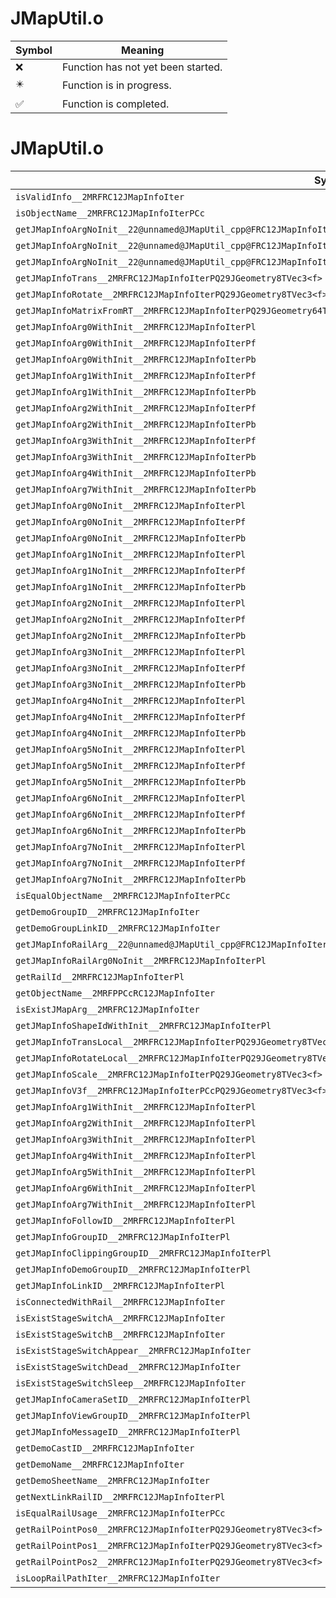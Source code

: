 # JMapUtil.o
| Symbol | Meaning 
| ------------- | ------------- 
| :x: | Function has not yet been started. 
| :eight_pointed_black_star: | Function is in progress. 
| :white_check_mark: | Function is completed. 


# JMapUtil.o
| Symbol | Decompiled? |
| ------------- | ------------- |
| `isValidInfo__2MRFRC12JMapInfoIter` | :white_check_mark: |
| `isObjectName__2MRFRC12JMapInfoIterPCc` | :white_check_mark: |
| `getJMapInfoArgNoInit__22@unnamed@JMapUtil_cpp@FRC12JMapInfoIterPCcPl` | :white_check_mark: |
| `getJMapInfoArgNoInit__22@unnamed@JMapUtil_cpp@FRC12JMapInfoIterPCcPf` | :white_check_mark: |
| `getJMapInfoArgNoInit__22@unnamed@JMapUtil_cpp@FRC12JMapInfoIterPCcPb` | :white_check_mark: |
| `getJMapInfoTrans__2MRFRC12JMapInfoIterPQ29JGeometry8TVec3<f>` | :white_check_mark: |
| `getJMapInfoRotate__2MRFRC12JMapInfoIterPQ29JGeometry8TVec3<f>` | :white_check_mark: |
| `getJMapInfoMatrixFromRT__2MRFRC12JMapInfoIterPQ29JGeometry64TPosition3<Q29JGeometry38TMatrix34<Q29JGeometry13SMatrix34C<f>>>` | :white_check_mark: |
| `getJMapInfoArg0WithInit__2MRFRC12JMapInfoIterPl` | :white_check_mark: |
| `getJMapInfoArg0WithInit__2MRFRC12JMapInfoIterPf` | :white_check_mark: |
| `getJMapInfoArg0WithInit__2MRFRC12JMapInfoIterPb` | :white_check_mark: |
| `getJMapInfoArg1WithInit__2MRFRC12JMapInfoIterPf` | :white_check_mark: |
| `getJMapInfoArg1WithInit__2MRFRC12JMapInfoIterPb` | :white_check_mark: |
| `getJMapInfoArg2WithInit__2MRFRC12JMapInfoIterPf` | :white_check_mark: |
| `getJMapInfoArg2WithInit__2MRFRC12JMapInfoIterPb` | :white_check_mark: |
| `getJMapInfoArg3WithInit__2MRFRC12JMapInfoIterPf` | :white_check_mark: |
| `getJMapInfoArg3WithInit__2MRFRC12JMapInfoIterPb` | :white_check_mark: |
| `getJMapInfoArg4WithInit__2MRFRC12JMapInfoIterPb` | :white_check_mark: |
| `getJMapInfoArg7WithInit__2MRFRC12JMapInfoIterPb` | :white_check_mark: |
| `getJMapInfoArg0NoInit__2MRFRC12JMapInfoIterPl` | :white_check_mark: |
| `getJMapInfoArg0NoInit__2MRFRC12JMapInfoIterPf` | :white_check_mark: |
| `getJMapInfoArg0NoInit__2MRFRC12JMapInfoIterPb` | :white_check_mark: |
| `getJMapInfoArg1NoInit__2MRFRC12JMapInfoIterPl` | :white_check_mark: |
| `getJMapInfoArg1NoInit__2MRFRC12JMapInfoIterPf` | :white_check_mark: |
| `getJMapInfoArg1NoInit__2MRFRC12JMapInfoIterPb` | :white_check_mark: |
| `getJMapInfoArg2NoInit__2MRFRC12JMapInfoIterPl` | :white_check_mark: |
| `getJMapInfoArg2NoInit__2MRFRC12JMapInfoIterPf` | :white_check_mark: |
| `getJMapInfoArg2NoInit__2MRFRC12JMapInfoIterPb` | :white_check_mark: |
| `getJMapInfoArg3NoInit__2MRFRC12JMapInfoIterPl` | :white_check_mark: |
| `getJMapInfoArg3NoInit__2MRFRC12JMapInfoIterPf` | :white_check_mark: |
| `getJMapInfoArg3NoInit__2MRFRC12JMapInfoIterPb` | :white_check_mark: |
| `getJMapInfoArg4NoInit__2MRFRC12JMapInfoIterPl` | :white_check_mark: |
| `getJMapInfoArg4NoInit__2MRFRC12JMapInfoIterPf` | :white_check_mark: |
| `getJMapInfoArg4NoInit__2MRFRC12JMapInfoIterPb` | :white_check_mark: |
| `getJMapInfoArg5NoInit__2MRFRC12JMapInfoIterPl` | :white_check_mark: |
| `getJMapInfoArg5NoInit__2MRFRC12JMapInfoIterPf` | :white_check_mark: |
| `getJMapInfoArg5NoInit__2MRFRC12JMapInfoIterPb` | :white_check_mark: |
| `getJMapInfoArg6NoInit__2MRFRC12JMapInfoIterPl` | :white_check_mark: |
| `getJMapInfoArg6NoInit__2MRFRC12JMapInfoIterPf` | :white_check_mark: |
| `getJMapInfoArg6NoInit__2MRFRC12JMapInfoIterPb` | :white_check_mark: |
| `getJMapInfoArg7NoInit__2MRFRC12JMapInfoIterPl` | :white_check_mark: |
| `getJMapInfoArg7NoInit__2MRFRC12JMapInfoIterPf` | :white_check_mark: |
| `getJMapInfoArg7NoInit__2MRFRC12JMapInfoIterPb` | :white_check_mark: |
| `isEqualObjectName__2MRFRC12JMapInfoIterPCc` | :white_check_mark: |
| `getDemoGroupID__2MRFRC12JMapInfoIter` | :white_check_mark: |
| `getDemoGroupLinkID__2MRFRC12JMapInfoIter` | :white_check_mark: |
| `getJMapInfoRailArg__22@unnamed@JMapUtil_cpp@FRC12JMapInfoIterPCcPl` | :white_check_mark: |
| `getJMapInfoRailArg0NoInit__2MRFRC12JMapInfoIterPl` | :white_check_mark: |
| `getRailId__2MRFRC12JMapInfoIterPl` | :white_check_mark: |
| `getObjectName__2MRFPPCcRC12JMapInfoIter` | :white_check_mark: |
| `isExistJMapArg__2MRFRC12JMapInfoIter` | :white_check_mark: |
| `getJMapInfoShapeIdWithInit__2MRFRC12JMapInfoIterPl` | :white_check_mark: |
| `getJMapInfoTransLocal__2MRFRC12JMapInfoIterPQ29JGeometry8TVec3<f>` | :white_check_mark: |
| `getJMapInfoRotateLocal__2MRFRC12JMapInfoIterPQ29JGeometry8TVec3<f>` | :white_check_mark: |
| `getJMapInfoScale__2MRFRC12JMapInfoIterPQ29JGeometry8TVec3<f>` | :white_check_mark: |
| `getJMapInfoV3f__2MRFRC12JMapInfoIterPCcPQ29JGeometry8TVec3<f>` | :white_check_mark: |
| `getJMapInfoArg1WithInit__2MRFRC12JMapInfoIterPl` | :white_check_mark: |
| `getJMapInfoArg2WithInit__2MRFRC12JMapInfoIterPl` | :white_check_mark: |
| `getJMapInfoArg3WithInit__2MRFRC12JMapInfoIterPl` | :white_check_mark: |
| `getJMapInfoArg4WithInit__2MRFRC12JMapInfoIterPl` | :white_check_mark: |
| `getJMapInfoArg5WithInit__2MRFRC12JMapInfoIterPl` | :white_check_mark: |
| `getJMapInfoArg6WithInit__2MRFRC12JMapInfoIterPl` | :white_check_mark: |
| `getJMapInfoArg7WithInit__2MRFRC12JMapInfoIterPl` | :white_check_mark: |
| `getJMapInfoFollowID__2MRFRC12JMapInfoIterPl` | :white_check_mark: |
| `getJMapInfoGroupID__2MRFRC12JMapInfoIterPl` | :white_check_mark: |
| `getJMapInfoClippingGroupID__2MRFRC12JMapInfoIterPl` | :white_check_mark: |
| `getJMapInfoDemoGroupID__2MRFRC12JMapInfoIterPl` | :white_check_mark: |
| `getJMapInfoLinkID__2MRFRC12JMapInfoIterPl` | :white_check_mark: |
| `isConnectedWithRail__2MRFRC12JMapInfoIter` | :white_check_mark: |
| `isExistStageSwitchA__2MRFRC12JMapInfoIter` | :white_check_mark: |
| `isExistStageSwitchB__2MRFRC12JMapInfoIter` | :white_check_mark: |
| `isExistStageSwitchAppear__2MRFRC12JMapInfoIter` | :white_check_mark: |
| `isExistStageSwitchDead__2MRFRC12JMapInfoIter` | :white_check_mark: |
| `isExistStageSwitchSleep__2MRFRC12JMapInfoIter` | :white_check_mark: |
| `getJMapInfoCameraSetID__2MRFRC12JMapInfoIterPl` | :white_check_mark: |
| `getJMapInfoViewGroupID__2MRFRC12JMapInfoIterPl` | :white_check_mark: |
| `getJMapInfoMessageID__2MRFRC12JMapInfoIterPl` | :white_check_mark: |
| `getDemoCastID__2MRFRC12JMapInfoIter` | :white_check_mark: |
| `getDemoName__2MRFRC12JMapInfoIter` | :white_check_mark: |
| `getDemoSheetName__2MRFRC12JMapInfoIter` | :white_check_mark: |
| `getNextLinkRailID__2MRFRC12JMapInfoIterPl` | :white_check_mark: |
| `isEqualRailUsage__2MRFRC12JMapInfoIterPCc` | :white_check_mark: |
| `getRailPointPos0__2MRFRC12JMapInfoIterPQ29JGeometry8TVec3<f>` | :white_check_mark: |
| `getRailPointPos1__2MRFRC12JMapInfoIterPQ29JGeometry8TVec3<f>` | :white_check_mark: |
| `getRailPointPos2__2MRFRC12JMapInfoIterPQ29JGeometry8TVec3<f>` | :white_check_mark: |
| `isLoopRailPathIter__2MRFRC12JMapInfoIter` | :white_check_mark: |
